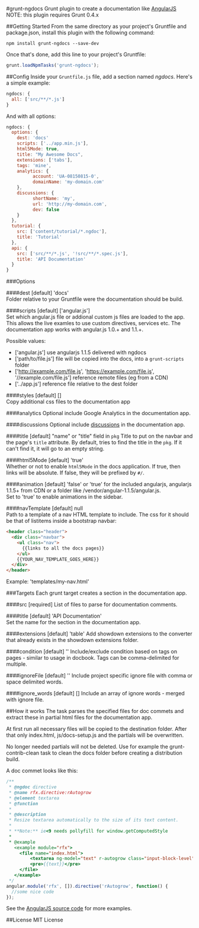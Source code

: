 #grunt-ngdocs
Grunt plugin to create a documentation like [AngularJS](http://docs.angularjs.org)
NOTE: this plugin requires Grunt 0.4.x

##Getting Started
From the same directory as your project's Gruntfile and package.json, install this plugin with the following command:

`npm install grunt-ngdocs --save-dev`

Once that's done, add this line to your project's Gruntfile:

```js
grunt.loadNpmTasks('grunt-ngdocs');
```

##Config
Inside your `Gruntfile.js` file, add a section named *ngdocs*.
Here's a simple example:

```js
ngdocs: {
  all: ['src/**/*.js']
}
```

And with all options:

```js
ngdocs: {
  options: {
    dest: 'docs'
    scripts: ['../app.min.js'],
    html5Mode: true,
    title: "My Awesome Docs",
    extensions: ['tabs'],
    tags: 'mine',
    analytics: {
          account: 'UA-08150815-0',
          domainName: 'my-domain.com'
    },
    discussions: {
          shortName: 'my',
          url: 'http://my-domain.com',
          dev: false
    }
  },
  tutorial: {
    src: ['content/tutorial/*.ngdoc'],
    title: 'Tutorial'
  },
  api: {
    src: ['src/**/*.js', '!src/**/*.spec.js'],
    title: 'API Documentation'
  }
}
```

###Options

####dest
[default] 'docs'  
Folder relative to your Gruntfile were the documentation should be build.

####scripts
[default] ['angular.js']  
Set which angular.js file or addional custom js files are loaded to the app. This allows the live examles to use custom directives, services etc. The documentation app works with angular.js 1.0.+ and 1.1.+.

Possible values:

  - ['angular.js'] use angularjs 1.1.5 delivered with ngdocs
  - ['path/to/file.js'] file will be copied into the docs, into a `grunt-scripts` folder
  - ['http://example.com/file.js', 'https://example.com/file.js', '//example.com/file.js'] reference remote files (eg from a CDN)
  - ['../app.js'] reference file relative to the dest folder

####styles
[default] []  
Copy additional css files to the documentation app

####analytics
Optional include Google Analytics in the documentation app.

####discussions
Optional include [discussions](http://http://disqus.com) in the documentation app.

####title
[default] "name" or "title" field in `pkg` 
Title to put on the navbar and the page's `title` attribute.  By default, tries to
find the title in the `pkg`. If it can't find it, it will go to an empty string.

####html5Mode
[default] 'true'  
Whether or not to enable `html5Mode` in the docs application.  If true, then links will be absolute.  If false, they will be prefixed by `#/`.  

####animation
[default] 'false' or 'true' for the included angularjs, angularjs 1.1.5+ from CDN or a folder like /vendor/angular-1.1.5/angular.js.  
Set to 'true' to enable animations in the sidebar.

####navTemplate
[default] null  
Path to a template of a nav HTML template to include.  The css for it 
should be that of listitems inside a bootstrap navbar:
```html
<header class="header">
  <div class="navbar">
    <ul class="nav">
      {{links to all the docs pages}}
    </ul>
    {{YOUR_NAV_TEMPLATE_GOES_HERE}}
  </div>
</header>
```
Example: 'templates/my-nav.html'

###Targets
Each grunt target creates a section in the documentation app.

####src
[required] List of files to parse for documentation comments.

####title
[default] 'API Documentation'  
Set the name for the section in the documentation app.

####extensions
[default] 'table'
Add showdown extensions to the converter that already exists in the showdown extensions folder.

####condition
[default] ''
Include/exclude condition based on tags on pages - similar to usage in docbook. Tags can be comma-delimited for multiple.

####ignoreFile
[default] ''
Include project specific ignore file with comma or space delimited words.

####ignore_words
[default] []
Include an array of ignore words - merged with ignore file.

##How it works
The task parses the specified files for doc commets and extract these in partial html files for the documentation app.

At first run all necessary files will be copied to the destination folder.
After that only index.html, js/docs-setup.js and the partials will be overwritten.

No longer needed partials will not be deleted. Use for example the grunt-contrib-clean task to clean the docs folder before creating a distribution build.

A doc commet looks like this:
```js
/**
 * @ngdoc directive
 * @name rfx.directive:rAutogrow
 * @element textarea
 * @function
 *
 * @description
 * Resize textarea automatically to the size of its text content.
 *
 * **Note:** ie<9 needs pollyfill for window.getComputedStyle
 *
 * @example
   <example module="rfx">
     <file name="index.html">
         <textarea ng-model="text" r-autogrow class="input-block-level"></textarea>
         <pre>{{text}}</pre>
     </file>
   </example>
 */
angular.module('rfx', []).directive('rAutogrow', function() {
  //some nice code
});
```

See the [AngularJS source code](https://github.com/angular/angular.js/tree/master/src/ng) for more examples.

##License
MIT License
